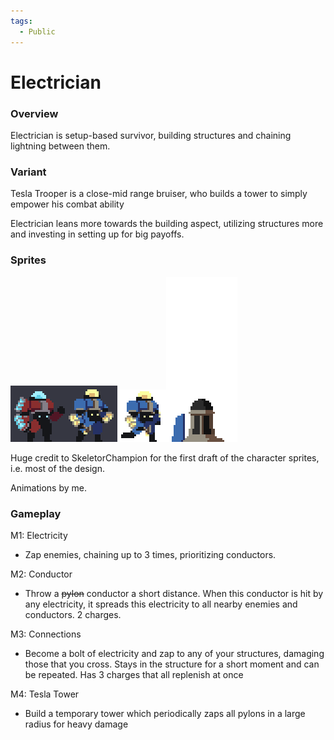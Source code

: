 ```yaml
---
tags:
  - Public
---
```

# Electrician

### Overview

Electrician is setup-based survivor, building structures and chaining lightning between them.

### Variant

Tesla Trooper is a close-mid range bruiser, who builds a tower to simply empower his combat ability

Electrician leans more towards the building aspect, utilizing structures more and investing in setting up for big payoffs.

### Sprites

![](Attachments/Attachment.png)![](Attachments/Attachment.gif)![](<Attachments/Attachment 1.gif>)

Huge credit to SkeletorChampion for the first draft of the character sprites, i.e. most of the design.

Animations by me.

### Gameplay

M1: Electricity

- Zap enemies, chaining up to 3 times, prioritizing conductors.

M2: Conductor

- Throw a ~~pylon~~ conductor a short distance. When this conductor is hit by any electricity, it spreads this electricity to all nearby enemies and conductors. 2 charges.

M3: Connections

- Become a bolt of electricity and zap to any of your structures, damaging those that you cross. Stays in the structure for a short moment and can be repeated. Has 3 charges that all replenish at once

M4: Tesla Tower

- Build a temporary tower which periodically zaps all pylons in a large radius for heavy damage